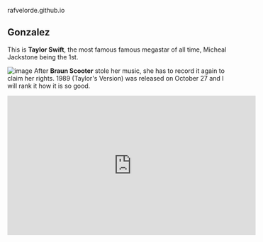  rafvelorde.github.io
## Gonzalez
This is **Taylor Swift**, the most famous famous megastar of all time, Micheal Jackstone being the 1st.





![image](https://github.com/rafvelorde/rafvelorde.github.io/assets/152232710/2bcedbeb-7fa7-427b-a57a-e71aad2dd65b)
After **Braun Scooter** stole her music, she has to record it again to claim her rights. 1989 (Taylor's Version) was released on October 27 and I will rank it how it is so good.






<iframe width="560" height="315" src="https://www.youtube.com/embed/LQn-jc7CBa4?si=vN9b2gopwWz34R0x" title="YouTube video player" frameborder="0" allow="accelerometer; autoplay; clipboard-write; encrypted-media; gyroscope; picture-in-picture; web-share" allowfullscreen></iframe>
